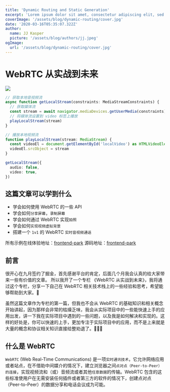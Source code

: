 ```yaml
---
title: 'Dynamic Routing and Static Generation'
excerpt: 'Lorem ipsum dolor sit amet, consectetur adipiscing elit, sed do eiusmod tempor incididunt ut labore et dolore magna aliqua. Praesent elementum facilisis leo vel fringilla est ullamcorper eget. At imperdiet dui accumsan sit amet nulla facilities morbi tempus.'
coverImage: '/assets/blog/dynamic-routing/cover.jpg'
date: '2020-03-16T05:35:07.322Z'
author:
  name: JJ Kasper
  picture: '/assets/blog/authors/jj.jpeg'
ogImage:
  url: '/assets/blog/dynamic-routing/cover.jpg'
---
```


# WebRTC 从实战到未来

![](https://assets.fedtop.com/picbed/202210071605656.png)

```typescript
// 获取本地音视频流
async function getLocalStream(constraints: MediaStreamConstraints) {
  // 获取媒体流
  const stream = await navigator.mediaDevices.getUserMedia(constraints)
  // 将媒体流设置到 video 标签上播放
  playLocalStream(stream)
}

// 播放本地视频流
function playLocalStream(stream: MediaStream) {
  const videoEl = document.getElementById('localVideo') as HTMLVideoElement
  videoEl.srcObject = stream
}

getLocalStream({
  audio: false,
  video: true,
})
```

## 这篇文章可以学到什么

- 学会如何使用 WebRTC 的一些 API
- 学会如何`分享屏幕`，`录制屏幕`
- 学会如何通过 WebRTC 实现`拍照`
- 学会如何`实现视频虚拟背景`
- 搭建一个 `1v1` 的 WebRTC `实时音视频通话`

所有示例在线体验地址：[frontend-park](https://fedtop.com/webrtc) 源码地址：[frontend-park](https://github.com/wangrongding/frontend-park)

## 前言

很开心在九月签约了掘金，首先感谢平台的肯定，后面几个月我会认真的给大家带来一些有价值的文章。 所以我开了一个专栏 《WebRTC 从实战到未来》，我将通过这个专栏，分享一下自己在 WebRTC 相关技术栈上的一些经验和思考，希望能够帮助到大家。🌸

虽然这篇文章作为专栏的第一篇，但我也不会从 WebRTC 的基础知识和相关概念开始讲起，因为那样会非常的枯燥乏味，我会从实际项目中的一些能快速上手的应用出发，讲一下我在实际项目中遇到的一些问题，以及我是如何解决和实现的。这样的好处是，你可以快速的上手，更加专注于实际项目中的应用，而不是上来就是大量的概念和协议相关知识直接给整劝退了。🥲🥲🥲

## 什么是 WebRTC

`WebRTC` (Web Real-Time Communications) 是一项`实时通讯技术`，它允许网络应用或者站点，在不借助中间媒介的情况下，建立浏览器之间`点对点（Peer-to-Peer）的连接`，实现视频流和（或）音频流或者其他`任意数据`的传输。WebRTC 包含的这些标准使用户在无需安装任何插件或者第三方的软件的情况下，创建点对点（Peer-to-Peer）的数据分享和电话会议成为可能。
